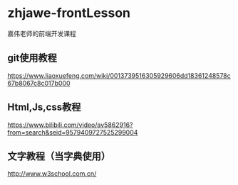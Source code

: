 # zhjawe-frontLesson
嘉伟老师的前端开发课程
## git使用教程
https://www.liaoxuefeng.com/wiki/0013739516305929606dd18361248578c67b8067c8c017b000
## Html,Js,css教程
https://www.bilibili.com/video/av5862916?from=search&seid=9579409727525299004
## 文字教程（当字典使用）
http://www.w3school.com.cn/

